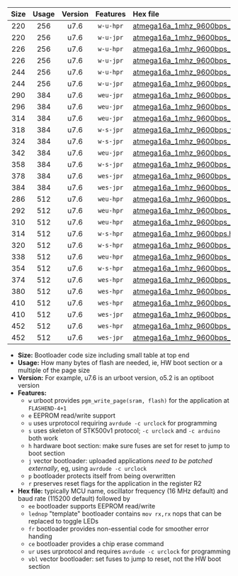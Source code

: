 |Size|Usage|Version|Features|Hex file|
|:-:|:-:|:-:|:-:|:--|
|220|256|u7.6|`w-u-hpr`|[atmega16a_1mhz_9600bps_ur.hex](https://raw.githubusercontent.com/stefanrueger/urboot/main/bootloaders/atmega16a/fcpu_1mhz/9600_bps/atmega16a_1mhz_9600bps_ur.hex)|
|220|256|u7.6|`w-u-jpr`|[atmega16a_1mhz_9600bps_ur_vbl.hex](https://raw.githubusercontent.com/stefanrueger/urboot/main/bootloaders/atmega16a/fcpu_1mhz/9600_bps/atmega16a_1mhz_9600bps_ur_vbl.hex)|
|226|256|u7.6|`w-u-hpr`|[atmega16a_1mhz_9600bps_lednop_ur.hex](https://raw.githubusercontent.com/stefanrueger/urboot/main/bootloaders/atmega16a/fcpu_1mhz/9600_bps/atmega16a_1mhz_9600bps_lednop_ur.hex)|
|226|256|u7.6|`w-u-jpr`|[atmega16a_1mhz_9600bps_lednop_ur_vbl.hex](https://raw.githubusercontent.com/stefanrueger/urboot/main/bootloaders/atmega16a/fcpu_1mhz/9600_bps/atmega16a_1mhz_9600bps_lednop_ur_vbl.hex)|
|244|256|u7.6|`w-u-hpr`|[atmega16a_1mhz_9600bps_lednop_fr_ur.hex](https://raw.githubusercontent.com/stefanrueger/urboot/main/bootloaders/atmega16a/fcpu_1mhz/9600_bps/atmega16a_1mhz_9600bps_lednop_fr_ur.hex)|
|244|256|u7.6|`w-u-jpr`|[atmega16a_1mhz_9600bps_lednop_fr_ur_vbl.hex](https://raw.githubusercontent.com/stefanrueger/urboot/main/bootloaders/atmega16a/fcpu_1mhz/9600_bps/atmega16a_1mhz_9600bps_lednop_fr_ur_vbl.hex)|
|290|384|u7.6|`weu-jpr`|[atmega16a_1mhz_9600bps_ee_ur_vbl.hex](https://raw.githubusercontent.com/stefanrueger/urboot/main/bootloaders/atmega16a/fcpu_1mhz/9600_bps/atmega16a_1mhz_9600bps_ee_ur_vbl.hex)|
|296|384|u7.6|`weu-jpr`|[atmega16a_1mhz_9600bps_ee_lednop_ur_vbl.hex](https://raw.githubusercontent.com/stefanrueger/urboot/main/bootloaders/atmega16a/fcpu_1mhz/9600_bps/atmega16a_1mhz_9600bps_ee_lednop_ur_vbl.hex)|
|314|384|u7.6|`weu-jpr`|[atmega16a_1mhz_9600bps_ee_lednop_fr_ur_vbl.hex](https://raw.githubusercontent.com/stefanrueger/urboot/main/bootloaders/atmega16a/fcpu_1mhz/9600_bps/atmega16a_1mhz_9600bps_ee_lednop_fr_ur_vbl.hex)|
|318|384|u7.6|`w-s-jpr`|[atmega16a_1mhz_9600bps_vbl.hex](https://raw.githubusercontent.com/stefanrueger/urboot/main/bootloaders/atmega16a/fcpu_1mhz/9600_bps/atmega16a_1mhz_9600bps_vbl.hex)|
|324|384|u7.6|`w-s-jpr`|[atmega16a_1mhz_9600bps_lednop_vbl.hex](https://raw.githubusercontent.com/stefanrueger/urboot/main/bootloaders/atmega16a/fcpu_1mhz/9600_bps/atmega16a_1mhz_9600bps_lednop_vbl.hex)|
|342|384|u7.6|`weu-jpr`|[atmega16a_1mhz_9600bps_ee_lednop_fr_ce_ur_vbl.hex](https://raw.githubusercontent.com/stefanrueger/urboot/main/bootloaders/atmega16a/fcpu_1mhz/9600_bps/atmega16a_1mhz_9600bps_ee_lednop_fr_ce_ur_vbl.hex)|
|358|384|u7.6|`w-s-jpr`|[atmega16a_1mhz_9600bps_lednop_fr_vbl.hex](https://raw.githubusercontent.com/stefanrueger/urboot/main/bootloaders/atmega16a/fcpu_1mhz/9600_bps/atmega16a_1mhz_9600bps_lednop_fr_vbl.hex)|
|378|384|u7.6|`wes-jpr`|[atmega16a_1mhz_9600bps_ee_vbl.hex](https://raw.githubusercontent.com/stefanrueger/urboot/main/bootloaders/atmega16a/fcpu_1mhz/9600_bps/atmega16a_1mhz_9600bps_ee_vbl.hex)|
|384|384|u7.6|`wes-jpr`|[atmega16a_1mhz_9600bps_ee_lednop_vbl.hex](https://raw.githubusercontent.com/stefanrueger/urboot/main/bootloaders/atmega16a/fcpu_1mhz/9600_bps/atmega16a_1mhz_9600bps_ee_lednop_vbl.hex)|
|286|512|u7.6|`weu-hpr`|[atmega16a_1mhz_9600bps_ee_ur.hex](https://raw.githubusercontent.com/stefanrueger/urboot/main/bootloaders/atmega16a/fcpu_1mhz/9600_bps/atmega16a_1mhz_9600bps_ee_ur.hex)|
|292|512|u7.6|`weu-hpr`|[atmega16a_1mhz_9600bps_ee_lednop_ur.hex](https://raw.githubusercontent.com/stefanrueger/urboot/main/bootloaders/atmega16a/fcpu_1mhz/9600_bps/atmega16a_1mhz_9600bps_ee_lednop_ur.hex)|
|310|512|u7.6|`weu-hpr`|[atmega16a_1mhz_9600bps_ee_lednop_fr_ur.hex](https://raw.githubusercontent.com/stefanrueger/urboot/main/bootloaders/atmega16a/fcpu_1mhz/9600_bps/atmega16a_1mhz_9600bps_ee_lednop_fr_ur.hex)|
|314|512|u7.6|`w-s-hpr`|[atmega16a_1mhz_9600bps.hex](https://raw.githubusercontent.com/stefanrueger/urboot/main/bootloaders/atmega16a/fcpu_1mhz/9600_bps/atmega16a_1mhz_9600bps.hex)|
|320|512|u7.6|`w-s-hpr`|[atmega16a_1mhz_9600bps_lednop.hex](https://raw.githubusercontent.com/stefanrueger/urboot/main/bootloaders/atmega16a/fcpu_1mhz/9600_bps/atmega16a_1mhz_9600bps_lednop.hex)|
|338|512|u7.6|`weu-hpr`|[atmega16a_1mhz_9600bps_ee_lednop_fr_ce_ur.hex](https://raw.githubusercontent.com/stefanrueger/urboot/main/bootloaders/atmega16a/fcpu_1mhz/9600_bps/atmega16a_1mhz_9600bps_ee_lednop_fr_ce_ur.hex)|
|354|512|u7.6|`w-s-hpr`|[atmega16a_1mhz_9600bps_lednop_fr.hex](https://raw.githubusercontent.com/stefanrueger/urboot/main/bootloaders/atmega16a/fcpu_1mhz/9600_bps/atmega16a_1mhz_9600bps_lednop_fr.hex)|
|374|512|u7.6|`wes-hpr`|[atmega16a_1mhz_9600bps_ee.hex](https://raw.githubusercontent.com/stefanrueger/urboot/main/bootloaders/atmega16a/fcpu_1mhz/9600_bps/atmega16a_1mhz_9600bps_ee.hex)|
|380|512|u7.6|`wes-hpr`|[atmega16a_1mhz_9600bps_ee_lednop.hex](https://raw.githubusercontent.com/stefanrueger/urboot/main/bootloaders/atmega16a/fcpu_1mhz/9600_bps/atmega16a_1mhz_9600bps_ee_lednop.hex)|
|410|512|u7.6|`wes-hpr`|[atmega16a_1mhz_9600bps_ee_lednop_fr.hex](https://raw.githubusercontent.com/stefanrueger/urboot/main/bootloaders/atmega16a/fcpu_1mhz/9600_bps/atmega16a_1mhz_9600bps_ee_lednop_fr.hex)|
|410|512|u7.6|`wes-jpr`|[atmega16a_1mhz_9600bps_ee_lednop_fr_vbl.hex](https://raw.githubusercontent.com/stefanrueger/urboot/main/bootloaders/atmega16a/fcpu_1mhz/9600_bps/atmega16a_1mhz_9600bps_ee_lednop_fr_vbl.hex)|
|452|512|u7.6|`wes-hpr`|[atmega16a_1mhz_9600bps_ee_lednop_fr_ce.hex](https://raw.githubusercontent.com/stefanrueger/urboot/main/bootloaders/atmega16a/fcpu_1mhz/9600_bps/atmega16a_1mhz_9600bps_ee_lednop_fr_ce.hex)|
|452|512|u7.6|`wes-jpr`|[atmega16a_1mhz_9600bps_ee_lednop_fr_ce_vbl.hex](https://raw.githubusercontent.com/stefanrueger/urboot/main/bootloaders/atmega16a/fcpu_1mhz/9600_bps/atmega16a_1mhz_9600bps_ee_lednop_fr_ce_vbl.hex)|

- **Size:** Bootloader code size including small table at top end
- **Usage:** How many bytes of flash are needed, ie, HW boot section or a multiple of the page size
- **Version:** For example, u7.6 is an urboot version, o5.2 is an optiboot version
- **Features:**
  + `w` urboot provides `pgm_write_page(sram, flash)` for the application at `FLASHEND-4+1`
  + `e` EEPROM read/write support
  + `u` uses urprotocol requiring `avrdude -c urclock` for programming
  + `s` uses skeleton of STK500v1 protocol; `-c urclock` and `-c arduino` both work
  + `h` hardware boot section: make sure fuses are set for reset to jump to boot section
  + `j` vector bootloader: uploaded applications *need to be patched externally*, eg, using `avrdude -c urclock`
  + `p` bootloader protects itself from being overwritten
  + `r` preserves reset flags for the application in the register R2
- **Hex file:** typically MCU name, oscillator frequency (16 MHz default) and baud rate (115200 default) followed by
  + `ee` bootloader supports EEPROM read/write
  + `lednop` "template" bootloader contains `mov rx,rx` nops that can be replaced to toggle LEDs
  + `fr` bootloader provides non-essential code for smoother error handing
  + `ce` bootloader provides a chip erase command
  + `ur` uses urprotocol and requires `avrdude -c urclock` for programming
  + `vbl` vector bootloader: set fuses to jump to reset, not the HW boot section
